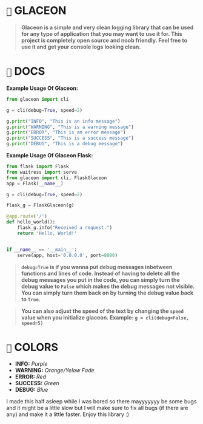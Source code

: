 # `🐙` **GLACEON**

> __Glaceon is a simple and very clean logging library that can be used for any type of application that you may want to use it for. This project is completely open source and noob friendly. Feel free to use it and get your console logs looking clean.__

# `📜` **DOCS**

__Example Usage Of Glaceon:__


```py
from glaceon import cli

g = cli(debug=True, speed=2)

g.print("INFO", "This is an info message")
g.print("WARNING", "This is a warning message")
g.print("ERROR", "This is an error message")
g.print("SUCCESS", "This is a success message")
g.print("DEBUG", "This is a debug message")
```

__Example Usage Of Glaceon Flask:__


```py
from flask import Flask
from waitress import serve
from glaceon import cli, FlaskGlaceon
app = Flask(__name__)

g = cli(debug=True, speed=2)

flask_g = FlaskGlaceon(g)

@app.route('/')
def hello_world():
    flask_g.info("Received a request.")
    return 'Hello, World!'


if __name__ == '__main__':
    serve(app, host='0.0.0.0', port=8080)

```


> __`debug=True` is if you wanna put debug messages inbetween functions and lines of code. Instead of having to delete all the debug messages you put in the code, you can simply turn the debug value to `False` which makes the debug messages not visible. You can simply turn them back on by turning the debug value back to `True`.__

> __You can also adjust the speed of the text by changing the `speed` value when you initialize glaceon. Example: `g = cli(debug=False, speed=5)`__

# `🌈` **COLORS**

- __INFO:__ *Purple*
- __WARNING:__ *Orange/Yelow Fade*
- __ERROR:__ *Red*
- __SUCCESS:__ *Green*
- __DEBUG:__ *Blue*

I made this half asleep while I was bored so there mayyyyyyy be some bugs and it might be a little slow but I will make sure to fix all bugs (if there are any) and make it a little faster. Enjoy this library :)